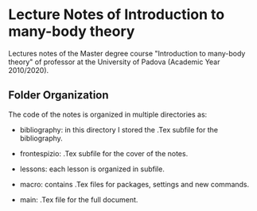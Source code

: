 # Lecture Notes of Introduction to many-body theory

Lectures notes of the Master degree course "Introduction to many-body theory" of professor at the University of Padova (Academic Year 2010/2020).

## Folder Organization

The code of the notes is organized in multiple directories as:

* bibliography: in this directory I stored the .Tex subfile for the bibliography.

* frontespizio: .Tex subfile for the cover of the notes.

* lessons: each lesson is organized in subfile.

* macro: contains .Tex files for packages, settings and new commands.

* main: .Tex file for the full document.
